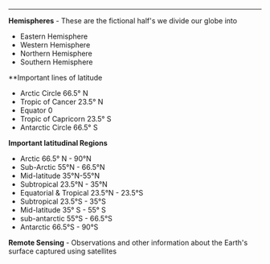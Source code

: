 
---

**Hemispheres** - These are the fictional half's we divide our globe into 
- Eastern Hemisphere
- Western Hemisphere
- Northern Hemisphere
- Southern Hemisphere

**Important lines of latitude
- Arctic Circle 66.5° N
- Tropic of Cancer 23.5° N
- Equator 0
- Tropic of Capricorn 23.5° S
- Antarctic Circle 66.5° S

**Important latitudinal Regions**
- Arctic 66.5° N - 90°N
- Sub-Arctic 55°N - 66.5°N
- Mid-latitude 35°N-55°N
- Subtropical 23.5°N - 35°N
- Equatorial & Tropical 23.5°N - 23.5°S
- Subtropical 23.5°S - 35°S
- Mid-latitude 35° S - 55° S
- sub-antarctic 55°S - 66.5°S
- Antarctic 66.5°S - 90°S

**Remote Sensing** - Observations and other information about the Earth's surface captured using satellites

